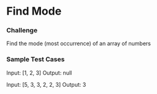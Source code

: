 # Find Mode

### Challenge

Find the mode (most occurrence) of an array of numbers

### Sample Test Cases

Input: [1, 2, 3]
Output: null

Input: [5, 3, 3, 2, 2, 3]
Output: 3




